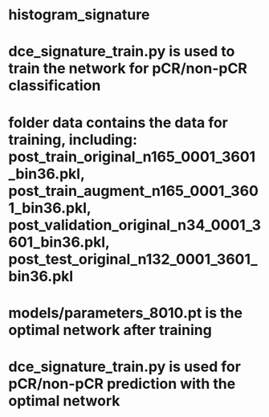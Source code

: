 # histogram_signature
# dce_signature_train.py is used to train the network for pCR/non-pCR classification
# folder data contains the data for training, including: post_train_original_n165_0001_3601_bin36.pkl, post_train_augment_n165_0001_3601_bin36.pkl, post_validation_original_n34_0001_3601_bin36.pkl, post_test_original_n132_0001_3601_bin36.pkl
# models/parameters_8010.pt is the optimal network after training
# dce_signature_train.py is used for pCR/non-pCR prediction with the optimal network
